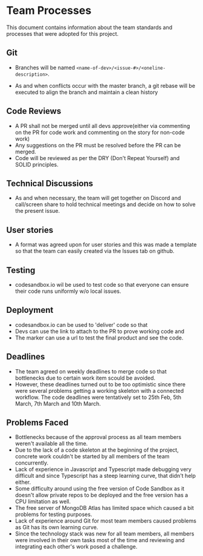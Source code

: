 # Team Processes

This document contains information about the team standards and processes that were adopted for this project.

## Git

- Branches will be named `<name-of-dev>/<issue-#>/<oneline-description>`.

- As and when conflicts occur with the master branch, a 
git rebase will be executed to align the branch and maintain a clean history

## Code Reviews

- A PR shall not be merged until all devs approve(either via commenting on the PR for code work and commenting on the story for non-code work)
- Any suggestions on the PR must be resolved before the PR can be merged.
- Code will be reviewed as per the DRY (Don't Repeat Yourself) and SOLID principles.

## Technical Discussions

- As and when necessary, the team will get together on Discord and call/screen share to hold technical meetings and decide on how to solve the present issue. 

## User stories

- A format was agreed upon for user stories and this was made a template so that the team can easily created via the Issues tab on github. 

## Testing

- codesandbox.io wil be used to test code so that everyone can ensure their code runs uniformly w/o local issues.

## Deployment

- codesandbox.io can be used to 'deliver' code so that
- Devs can use the link to attach to the PR to prove working code and
- The marker can use a url to test the final product and see the code.

## Deadlines

- The team agreed on weekly deadlines to merge code so that bottlenecks due to certain work item scould be avoided.
- However, these deadlines turned out to be too optimistic since there were several problems getting a working skeleton with a connected workflow. The code deadlines were tentatively set to 25th Feb, 5th March, 7th March and 10th March.

## Problems Faced

- Bottlenecks because of the approval process as all team members weren't available all the time.
- Due to the lack of a code skeleton at the beginning of the project, concrete work couldn't be started by all members of the team concurrently.
- Lack of experience in Javascript and Typescript made debugging very difficult and since Typescript has a steep learning curve, that didn't help either.
- Some difficulty around using the free version of Code Sandbox as it doesn't allow private repos to be deployed and the free version has a CPU limitation as well.
- The free server of MongoDB Atlas has limited space which caused a bit problems for testing purposes.
- Lack of experience around Git for most team members caused problems as Git has its own learning curve.
- Since the technology stack was new for all team members, all members were involved in their own tasks most of the time and reviewing and integrating each other's work posed a challenge.
